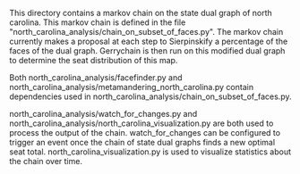 This directory contains a markov chain on the state dual graph of north carolina. This markov chain is defined in the file "north_carolina_analysis/chain_on_subset_of_faces.py". The markov chain currently makes a proposal at each step to Sierpinskify a percentage of the faces of the dual graph. Gerrychain is then run on this modified dual graph to determine the seat distribution of this map. 

Both north_carolina_analysis/facefinder.py and north_carolina_analysis/metamandering_north_carolina.py contain dependencies used in north_carolina_analysis/chain_on_subset_of_faces.py. 

north_carolina_analysis/watch_for_changes.py and north_carolina_analysis/north_carolina_visualization.py are both used to process the output of the chain. watch_for_changes can be configured to trigger an event once the chain of state dual graphs finds a new optimal seat total. north_carolina_visualization.py is used to visualize statistics about the chain over time. 
